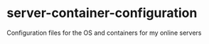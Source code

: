 # server-container-configuration
Configuration files for the OS and containers for my online servers
